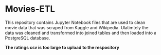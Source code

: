 # Movies-ETL

This repository contains Jupyter Notebook files that are used to clean movie data that was scraped from Kaggle and Wikipedia. Ulatimtely the data was cleaned and transformed into joined tables and then loaded into a PostgreSQL database. 

**The ratings csv is too large to upload to the respository**
